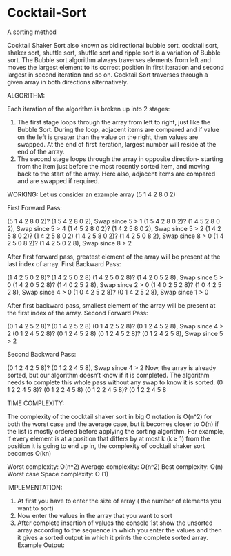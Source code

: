 # Cocktail-Sort
A sorting method

Cocktail Shaker Sort also known as bidirectional bubble sort, cocktail sort, shaker sort, shuttle sort, shuffle sort and ripple sort is a variation of Bubble sort. The Bubble sort algorithm always traverses elements from left and moves the largest element to its correct position in first iteration and second largest in second iteration and so on. Cocktail Sort traverses through a given array in both directions alternatively.

ALGORITHM:

Each iteration of the algorithm is broken up into 2 stages:
1.	The first stage loops through the array from left to right, just like the Bubble Sort. During the loop, adjacent items are compared and if value on the left is greater than the value on the right, then values are swapped. At the end of first iteration, largest number will reside at the end of the array.
2.	The second stage loops through the array in opposite direction- starting from the item just before the most recently sorted item, and moving back to the start of the array. Here also, adjacent items are compared and are swapped if required.

WORKING:
Let us consider an example array (5 1 4 2 8 0 2)

First Forward Pass:

(5 1 4 2 8 0 2)? (1 5 4 2 8 0 2), Swap since 5 > 1
(1 5 4 2 8 0 2)? (1 4 5 2 8 0 2), Swap since 5 > 4
(1 4 5 2 8 0 2)? (1 4 2 5 8 0 2), Swap since 5 > 2
(1 4 2 5 8 0 2)? (1 4 2 5 8 0 2)
(1 4 2 5 8 0 2)? (1 4 2 5 0 8 2), Swap since 8 > 0
(1 4 2 5 0 8 2)? (1 4 2 5 0 2 8), Swap since 8 > 2

After first forward pass, greatest element of the array will be present at the last index of array.
First Backward Pass:

(1 4 2 5 0 2 8)? (1 4 2 5 0 2 8)
(1 4 2 5 0 2 8)? (1 4 2 0 5 2 8), Swap since 5 > 0
(1 4 2 0 5 2 8)? (1 4 0 2 5 2 8), Swap since 2 > 0
(1 4 0 2 5 2 8)? (1 0 4 2 5 2 8), Swap since 4 > 0
(1 0 4 2 5 2 8)? (0 1 4 2 5 2 8), Swap since 1 > 0

After first backward pass, smallest element of the array will be present at the first index of the array.
Second Forward Pass:

(0 1 4 2 5 2 8)? (0 1 4 2 5 2 8)
(0 1 4 2 5 2 8)? (0 1 2 4 5 2 8), Swap since 4 > 2
(0 1 2 4 5 2 8)? (0 1 2 4 5 2 8)
(0 1 2 4 5 2 8)? (0 1 2 4 2 5 8), Swap since 5 > 2

Second Backward Pass:

(0 1 2 4 2 5 8)? (0 1 2 2 4 5 8), Swap since 4 > 2
Now, the array is already sorted, but our algorithm doesn’t know if it is completed. The algorithm needs to complete this whole pass without any swap to know it is sorted.
(0 1 2 2 4 5 8)? (0 1 2 2 4 5 8)
(0 1 2 2 4 5 8)? (0 1 2 2 4 5 8

TIME COMPLEXITY:

The complexity of the cocktail shaker sort in big O notation is O(n^2) for both the worst case and the average case, but it becomes closer to O(n)  if the list is mostly ordered before applying the sorting algorithm. For example, if every element is at a position that differs by at most k (k ≥ 1) from the position it is going to end up in, the complexity of cocktail shaker sort becomes O(kn)

Worst complexity: O(n^2)
Average complexity: O(n^2)
Best complexity: O(n)
Worst case Space complexity: O (1)

IMPLEMENTATION:

1.	At first you have to enter the size of array ( the number of elements you want to sort)
2.	Now enter the values in the array that you want to sort
3.	After complete insertion of values the console 1st show the unsorted array according to the sequence in which you enter the values and then it gives a sorted output in which it prints the complete sorted array.
Example Output:
